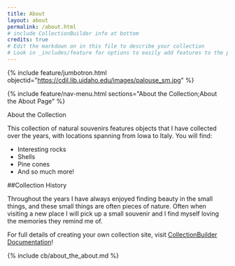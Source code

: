 ```yaml
---
title: About
layout: about
permalink: /about.html
# include CollectionBuilder info at bottom
credits: true
# Edit the markdown on in this file to describe your collection
# Look in _includes/feature for options to easily add features to the page
---
```


{% include feature/jumbotron.html objectid="https://cdil.lib.uidaho.edu/images/palouse_sm.jpg" %}

{% include feature/nav-menu.html sections="About the Collection;About the About Page" %}

About the Collection

This collection of natural souvenirs features objects that I have collected over the years, with locations spanning from Iowa to Italy. You will find:

- Interesting rocks
- Shells
- Pine cones
- And so much more!

##Collection History

Throughout the years I have always enjoyed finding beauty in the small things, and these small things are often pieces of nature. Often when visiting a new place I will pick up a small souvenir and I find myself loving the memories they remind me of.

For full details of creating your own collection site, visit [CollectionBuilder Documentation](https://collectionbuilder.github.io/cb-docs/)!

{% include cb/about_the_about.md %} 
